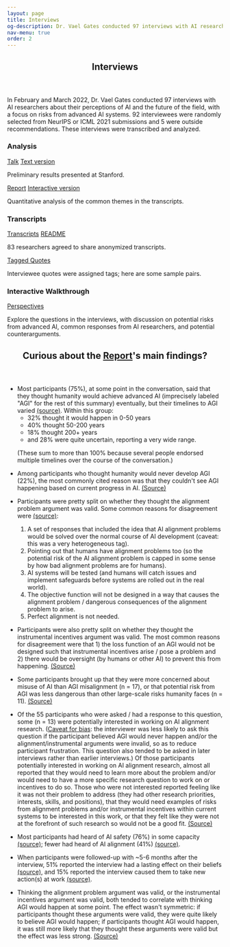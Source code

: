 ```yaml
---
layout: page
title: Interviews
og-description: Dr. Vael Gates conducted 97 interviews with AI researchers about their perceptions of AI and the future of the field, with a focus on risks from advanced AI systems. We present analysis, transcripts, and an interactive walkthrough of the researchers' perspectives.
nav-menu: true
order: 2
---
```


<!-- Main -->
<div id="main" class="alt">

<!-- One -->
<section id="one">
	<div class="inner">
		<header class="major">
			<h1>Interviews</h1>
		</header>

<!-- Content -->
<p> In February and March 2022, Dr. Vael Gates conducted 97 interviews with AI researchers about their perceptions of AI and the future of the field, with a focus on risks from advanced AI systems. 92 interviewees were randomly selected from NeurIPS or ICML 2021 submissions and 5 were outside recommendations. These interviews were transcribed and analyzed. </p>

<!-- <div class="row full-width">
	<div class="interviews-grid"> -->
<div class="row">
	<div class="4u 12u$(medium)">
			<h3 class="h3-smaller">Analysis</h3>
			<a href="https://hai.stanford.edu/events/hai-weekly-seminar-vael-gates" class="button special fit">Talk</a>
			<a href="https://docs.google.com/document/d/1ZwB7sD7VKY2LRCzK8Qr-L2gqEdAeXarEfhKKs0YgqcM/edit?usp=sharing" class="button small fit">Text version</a>
			<div class="box">
				<p>Preliminary results presented at Stanford.</p>
			</div>
			<!-- <a href="#main_report" class="button special fit">Report</a> -->
			<a href="analyze_transcripts_static.html" class="button special fit">Report</a>
			<a href="analyze_transcripts.html" class="button fit small">Interactive version</a>
			<div class="box">
				<p>Quantitative analysis of the common themes in the transcripts.</p>
			</div>
		</div>
		<div class="4u 12u$(medium)">
			<h3 class="h3-smaller">Transcripts</h3>
			<a href="https://drive.google.com/drive/folders/1qNN6GpAl6a4KswxnJcdhN4fqnMQgZ9Vg?usp=sharing" class="button special fit">Transcripts</a>
			<a href="https://docs.google.com/document/d/1q6-hUgIz-4H8AzejXqqtgX6uvw6w9EwMYtm9KRRYWro/edit?usp=sharing" class="button fit small">README</a>
			<div class="box">
				<p>83 researchers agreed to share anonymized transcripts.</p>
			</div>
			<a href="https://docs.google.com/spreadsheets/d/1FlBcctFLWTYY3NiIklgcuQtVYxuU-plDmUeQjn-2Cfk/edit?usp=sharing" class="button fit">Tagged Quotes</a>
			<div class="box">
				<p>Interviewee quotes were assigned tags; here are some sample pairs.</p>
			</div>
		</div>
		<div class="4u$ 12u$(medium)">
			<h3 class="h3-smaller">Interactive Walkthrough</h3>
			<a href="{{site.baseurl}}{% link perspectives/introduction.html %}" class="button special fit">Perspectives</a>
			<div class="box">
				<p>Explore the questions in the interviews, with discussion on potential risks from advanced AI, common responses from AI researchers, and potential counterarguments. </p>
			</div>
		</div>
</div>

</div>
</section>


<section id="two" class="bg-gray">
	<div class="inner">
	<header class="major">
		<h2>Curious about the <a href="analyze_transcripts_static.html" class="button special xsmall">Report</a>'s main findings?</h2>
	</header>

<ul>
<li>Most participants (75%), at some point in the conversation, said that they thought humanity would achieve advanced AI (imprecisely labeled "AGI" for the rest of this summary) eventually, but their timelines to AGI varied <a href="analyze_transcripts_static.html#when-will-we-get-agi">(source)</a>. Within this group:
	<ul>
	<li>32% thought it would happen in 0-50 years</li>
	<li>40% thought 50-200 years</li>
	<li>18% thought 200+ years</li>
	<li>and 28% were quite uncertain, reporting a very wide range.</li>
	</ul>	
	<p>(These sum to more than 100% because several people endorsed multiple timelines over the course of the conversation.)</p>
</li>
<li><p>Among participants who thought humanity would never develop AGI (22%), the most commonly cited reason was that they couldn't see AGI happening based on current progress in AI. <a href="analyze_transcripts_static.html#when-will-we-get-agi">(Source)</a></p></li>
<li>Participants were pretty split on whether they thought the alignment problem argument was valid. Some common reasons for disagreement were <a href="analyze_transcripts_static.html#alignment-problem">(source)</a>:
</li>      
<ol>
	<li>A set of responses that included the idea that AI alignment problems would be solved over the normal course of AI development (caveat: this was a very heterogeneous tag).</li>
	<li>Pointing out that humans have alignment problems too (so the potential risk of the AI alignment problem is capped in some sense by how bad alignment problems are for humans).</li>
	<li>AI systems will be tested (and humans will catch issues and implement safeguards before systems are rolled out in the real world).</li>
	<li>The objective function will not be designed in a way that causes the alignment problem / dangerous consequences of the alignment problem to arise.</li>
	<li>Perfect alignment is not needed.</li> 
</ol>
<li><p> Participants were also pretty split on whether they thought the instrumental incentives argument was valid. The most common reasons for disagreement were that 1) the loss function of an AGI would not be designed such that instrumental incentives arise / pose a problem and 2) there would be oversight (by humans or other AI) to prevent this from happening. <a href="analyze_transcripts_static.html#instrumental-incentives">(Source)</a></p></li> 
<li><p> Some participants brought up that they were more concerned about misuse of AI than AGI misalignment (n = 17), or that potential risk from AGI was less dangerous than other large-scale risks humanity faces (n = 11). <a href="analyze_transcripts_static.html#merged-extended-discussion">(Source)</a></p></li>
<li><p> Of the 55 participants who were asked / had a response to this question, some (n = 13) were potentially interested in working on AI alignment research. (<a href="analyze_transcripts_static.html#work-on-this_about-this-variable">Caveat for bias</a>: the interviewer was less likely to ask this question if the participant believed AGI would never happen and/or the alignment/instrumental arguments were invalid, so as to reduce participant frustration. This question also tended to be asked in later interviews rather than earlier interviews.) Of those participants potentially interested in working on AI alignment research, almost all reported that they would need to learn more about the problem and/or would need to have a more specific research question to work on or incentives to do so. Those who were not interested reported feeling like it was not their problem to address (they had other research priorities, interests, skills, and positions), that they would need examples of risks from alignment problems and/or instrumental incentives within current systems to be interested in this work, or that they felt like they were not at the forefront of such research so would not be a good fit. <a href="analyze_transcripts_static.html#work-on-this">(Source)</a></p></li>
<li><p> Most participants had heard of AI safety (76%) in some capacity <a href="analyze_transcripts_static.html#heard-of-ai-safety">(source)</a>; fewer had heard of AI alignment (41%) <a href="analyze_transcripts_static.html#heard-of-ai-alignment">(source)</a>.</p></li> 
<li><p> When participants were followed-up with ~5-6 months after the interview, 51% reported the interview had a lasting effect on their beliefs <a href="analyze_transcripts_static.html#lasting-effects">(source)</a>, and 15% reported the interview caused them to take new action(s) at work <a href="analyze_transcripts_static.html#new-actions">(source)</a>.</p></li> 
<li><p> Thinking the alignment problem argument was valid, or the instrumental incentives argument was valid, both tended to correlate with thinking AGI would happen at some point. The effect wasn't symmetric: if participants thought these arguments were valid, they were quite likely to believe AGI would happen; if participants thought AGI would happen, it was still more likely that they thought these arguments were valid but the effect was less strong. <a href="analyze_transcripts_static.html#main-questions-x-main-questions">(Source)</a> </p></li>
</ul>


  </div>
</section>
</div>

